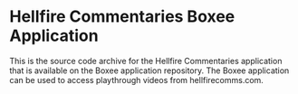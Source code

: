 Hellfire Commentaries Boxee Application
=========================

This is the source code archive for the Hellfire Commentaries application
that is available on the Boxee application repository. The Boxee application
can be used to access playthrough videos from hellfirecomms.com.